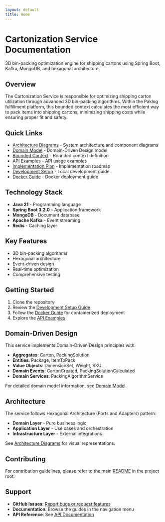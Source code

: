 ```yaml
---
layout: default
title: Home
---
```


# Cartonization Service Documentation

3D bin-packing optimization engine for shipping cartons using Spring Boot, Kafka, MongoDB, and hexagonal architecture.

## Overview

The Cartonization Service is responsible for optimizing shipping carton utilization through advanced 3D bin-packing algorithms. Within the Paklog fulfillment platform, this bounded context calculates the most efficient way to pack items into shipping cartons, minimizing shipping costs while ensuring proper fit and safety.

## Quick Links

- [Architecture Diagrams](architecture-diagrams.md) - System architecture and component diagrams
- [Domain Model](domain-model.md) - Domain-Driven Design model
- [Bounded Context](cartonization-bounded-context.md) - Bounded context definition
- [API Examples](api-implementation-examples.md) - API usage examples
- [Implementation Plan](cartonization-implementation-plan.md) - Implementation roadmap
- [Development Setup](development-environment-setup.md) - Local development guide
- [Docker Guide](DOCKER_README.md) - Docker deployment guide

## Technology Stack

- **Java 21** - Programming language
- **Spring Boot 3.2.0** - Application framework
- **MongoDB** - Document database
- **Apache Kafka** - Event streaming
- **Redis** - Caching layer

## Key Features

- 3D bin-packing algorithms
- Hexagonal architecture
- Event-driven design
- Real-time optimization
- Comprehensive testing

## Getting Started

1. Clone the repository
2. Review the [Development Setup Guide](development-environment-setup.md)
3. Follow the [Docker Guide](DOCKER_README.md) for containerized deployment
4. Explore the [API Examples](api-implementation-examples.md)

## Domain-Driven Design

This service implements Domain-Driven Design principles with:

- **Aggregates**: Carton, PackingSolution
- **Entities**: Package, ItemToPack
- **Value Objects**: DimensionSet, Weight, SKU
- **Domain Events**: CartonCreated, PackingSolutionCalculated
- **Domain Services**: PackingAlgorithmService

For detailed domain model information, see [Domain Model](domain-model.md).

## Architecture

The service follows Hexagonal Architecture (Ports and Adapters) pattern:

- **Domain Layer** - Pure business logic
- **Application Layer** - Use cases and orchestration
- **Infrastructure Layer** - External integrations

See [Architecture Diagrams](architecture-diagrams.md) for visual representations.

## Contributing

For contribution guidelines, please refer to the main [README](../README.md) in the project root.

## Support

- **GitHub Issues**: [Report bugs or request features](https://github.com/paklog/cartonization/issues)
- **Documentation**: Browse the guides in the navigation menu
- **API Reference**: See [API Documentation](api-implementation-examples.md)
